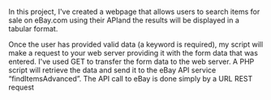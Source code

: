 In this project, I've created a webpage that allows users to search items for sale on eBay.com using their APIand the results will be
displayed in a tabular format.

Once the user has provided valid data (a keyword is required), my script will make a request to your web server providing it with the 
form data that was entered. I've used GET to transfer the form data to the web server. A PHP script will retrieve the data and send 
it to the eBay API service “findItemsAdvanced”. The API call to eBay is done simply by a URL REST request
